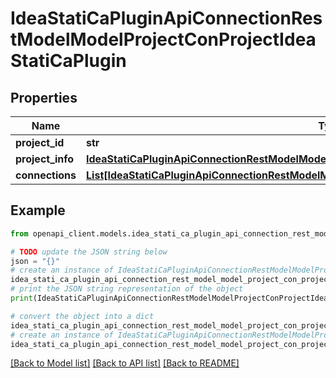 # IdeaStatiCaPluginApiConnectionRestModelModelProjectConProjectIdeaStatiCaPlugin


## Properties

Name | Type | Description | Notes
------------ | ------------- | ------------- | -------------
**project_id** | **str** |  | [optional] 
**project_info** | [**IdeaStatiCaPluginApiConnectionRestModelModelProjectConProjectDataIdeaStatiCaPlugin**](IdeaStatiCaPluginApiConnectionRestModelModelProjectConProjectDataIdeaStatiCaPlugin.md) |  | [optional] 
**connections** | [**List[IdeaStatiCaPluginApiConnectionRestModelModelConnectionConConnectionIdeaStatiCaPlugin]**](IdeaStatiCaPluginApiConnectionRestModelModelConnectionConConnectionIdeaStatiCaPlugin.md) |  | [optional] 

## Example

```python
from openapi_client.models.idea_stati_ca_plugin_api_connection_rest_model_model_project_con_project_idea_stati_ca_plugin import IdeaStatiCaPluginApiConnectionRestModelModelProjectConProjectIdeaStatiCaPlugin

# TODO update the JSON string below
json = "{}"
# create an instance of IdeaStatiCaPluginApiConnectionRestModelModelProjectConProjectIdeaStatiCaPlugin from a JSON string
idea_stati_ca_plugin_api_connection_rest_model_model_project_con_project_idea_stati_ca_plugin_instance = IdeaStatiCaPluginApiConnectionRestModelModelProjectConProjectIdeaStatiCaPlugin.from_json(json)
# print the JSON string representation of the object
print(IdeaStatiCaPluginApiConnectionRestModelModelProjectConProjectIdeaStatiCaPlugin.to_json())

# convert the object into a dict
idea_stati_ca_plugin_api_connection_rest_model_model_project_con_project_idea_stati_ca_plugin_dict = idea_stati_ca_plugin_api_connection_rest_model_model_project_con_project_idea_stati_ca_plugin_instance.to_dict()
# create an instance of IdeaStatiCaPluginApiConnectionRestModelModelProjectConProjectIdeaStatiCaPlugin from a dict
idea_stati_ca_plugin_api_connection_rest_model_model_project_con_project_idea_stati_ca_plugin_from_dict = IdeaStatiCaPluginApiConnectionRestModelModelProjectConProjectIdeaStatiCaPlugin.from_dict(idea_stati_ca_plugin_api_connection_rest_model_model_project_con_project_idea_stati_ca_plugin_dict)
```
[[Back to Model list]](../README.md#documentation-for-models) [[Back to API list]](../README.md#documentation-for-api-endpoints) [[Back to README]](../README.md)


